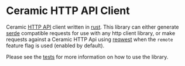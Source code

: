# Ceramic HTTP API Client

Ceramic [HTTP API](https://developers.ceramic.network/build/http/api/) client written in [rust](https://www.rust-lang.org/).
This library can either generate [serde](https://serde.rs/) compatible requests for use with any http client library, or make requests
against a Ceramic HTTP Api using [reqwest](https://docs.rs/reqwest/latest/reqwest/) when the `remote` feature flag is used (enabled by default).

Please see the [tests](./src/lib.rs) for more information on how to use the library.

